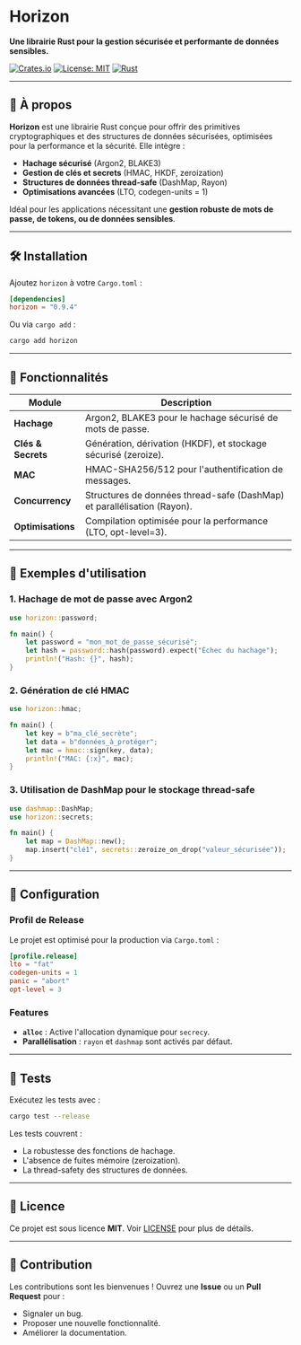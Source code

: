 # Horizon

**Une librairie Rust pour la gestion sécurisée et performante de données sensibles.**

[![Crates.io](https://img.shields.io/crates/v/horizon.svg)](https://crates.io/crates/horizon)
[![License: MIT](https://img.shields.io/badge/license-MIT-blue.svg)](LICENSE)
[![Rust](https://github.com/Spider4Tech/gh/actions/workflows/rust.yml/badge.svg)](https://github.com/Spider4Tech/gh/actions/workflows/rust.yml)

---

## 📌 À propos

**Horizon** est une librairie Rust conçue pour offrir des primitives cryptographiques et des structures de données sécurisées, optimisées pour la performance et la sécurité. Elle intègre :
- **Hachage sécurisé** (Argon2, BLAKE3)
- **Gestion de clés et secrets** (HMAC, HKDF, zeroization)
- **Structures de données thread-safe** (DashMap, Rayon)
- **Optimisations avancées** (LTO, codegen-units = 1)

Idéal pour les applications nécessitant une **gestion robuste de mots de passe, de tokens, ou de données sensibles**.

---

## 🛠 Installation

Ajoutez `horizon` à votre `Cargo.toml` :

```toml
[dependencies]
horizon = "0.9.4"
```

Ou via `cargo add` :
```sh
cargo add horizon
```

---

## 🚀 Fonctionnalités

| Module               | Description                                                                 |
|----------------------|-----------------------------------------------------------------------------|
| **Hachage**          | Argon2, BLAKE3 pour le hachage sécurisé de mots de passe.                  |
| **Clés & Secrets**   | Génération, dérivation (HKDF), et stockage sécurisé (zeroize).            |
| **MAC**              | HMAC-SHA256/512 pour l'authentification de messages.                       |
| **Concurrency**      | Structures de données thread-safe (DashMap) et parallélisation (Rayon).   |
| **Optimisations**    | Compilation optimisée pour la performance (LTO, opt-level=3).             |

---

## 📂 Exemples d'utilisation

### 1. Hachage de mot de passe avec Argon2
```rust
use horizon::password;

fn main() {
    let password = "mon_mot_de_passe_sécurisé";
    let hash = password::hash(password).expect("Échec du hachage");
    println!("Hash: {}", hash);
}
```

### 2. Génération de clé HMAC
```rust
use horizon::hmac;

fn main() {
    let key = b"ma_clé_secrète";
    let data = b"données_à_protéger";
    let mac = hmac::sign(key, data);
    println!("MAC: {:x}", mac);
}
```

### 3. Utilisation de DashMap pour le stockage thread-safe
```rust
use dashmap::DashMap;
use horizon::secrets;

fn main() {
    let map = DashMap::new();
    map.insert("clé1", secrets::zeroize_on_drop("valeur_sécurisée"));
}
```

---

## 🔧 Configuration

### Profil de Release
Le projet est optimisé pour la production via `Cargo.toml` :
```toml
[profile.release]
lto = "fat"
codegen-units = 1
panic = "abort"
opt-level = 3
```

### Features
- **`alloc`** : Active l'allocation dynamique pour `secrecy`.
- **Parallélisation** : `rayon` et `dashmap` sont activés par défaut.

---

## 🧪 Tests

Exécutez les tests avec :
```sh
cargo test --release
```

Les tests couvrent :
- La robustesse des fonctions de hachage.
- L'absence de fuites mémoire (zeroization).
- La thread-safety des structures de données.

---

## 📜 Licence

Ce projet est sous licence **MIT**. Voir [LICENSE](LICENSE) pour plus de détails.

---

## 🤝 Contribution

Les contributions sont les bienvenues ! Ouvrez une **Issue** ou un **Pull Request** pour :
- Signaler un bug.
- Proposer une nouvelle fonctionnalité.
- Améliorer la documentation.